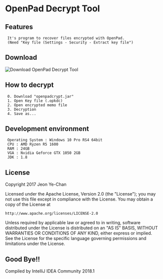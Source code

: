 # OpenPad Decrypt Tool
## Features
```
 It's program to recover files encrypted with OpenPad.
 (Need "Key file (Settings - Security - Extract key file")
```
## Download
![Download OpenPad Decrypt Tool](./jar)
## How to decrypt
```
 0. Download "openpadcrypt.jar"
 1. Open Key file (.opkdc)
 2. Open encrypted memo file
 3. Decryption
 4. Save as...
```
## Development environment
```
 Operating System : Windows 10 Pro RS4 64bit
 CPU : AMD Ryzen R5 1600
 RAM : 24GB
 VGA : Nvidia Geforce GTX 1050 2GB
 JDK : 1.8
```
## License
Copyright 2017 Jeon Ye-Chan

Licensed under the Apache License, Version 2.0 (the "License");
you may not use this file except in compliance with the License.
You may obtain a copy of the License at
```
http://www.apache.org/licenses/LICENSE-2.0
```
Unless required by applicable law or agreed to in writing, software
distributed under the License is distributed on an "AS IS" BASIS,
WITHOUT WARRANTIES OR CONDITIONS OF ANY KIND, either express or implied.
See the License for the specific language governing permissions and
limitations under the License.
## Good Bye!!
Compiled by IntelliJ IDEA Community 2018.1